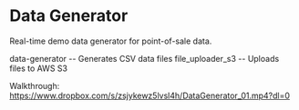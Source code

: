 # Data Generator

Real-time demo data generator for point-of-sale data. 

data-generator -- Generates CSV data files
file_uploader_s3 -- Uploads files to AWS S3

Walkthrough:
https://www.dropbox.com/s/zsjykewz5lvsl4h/DataGenerator_01.mp4?dl=0
